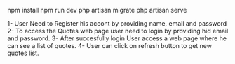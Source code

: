 
npm install
npm run dev
php artisan migrate
php artisan serve

1- User Need to Register his accont by providing name, email and password
2- To access the Quotes web page user need to login by providing hid email and password.
3- After succesfully login User access a web page where he can see a list of quotes.
4- User can click on refresh button to get new quotes list.